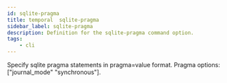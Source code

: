 ```yaml
---
id: sqlite-pragma
title: temporal  sqlite-pragma
sidebar_label: sqlite-pragma
description: Definition for the sqlite-pragma command option.
tags:
	- cli
---
```

Specify sqlite pragma statements in pragma=value format. Pragma options: ["journal_mode" "synchronous"].
